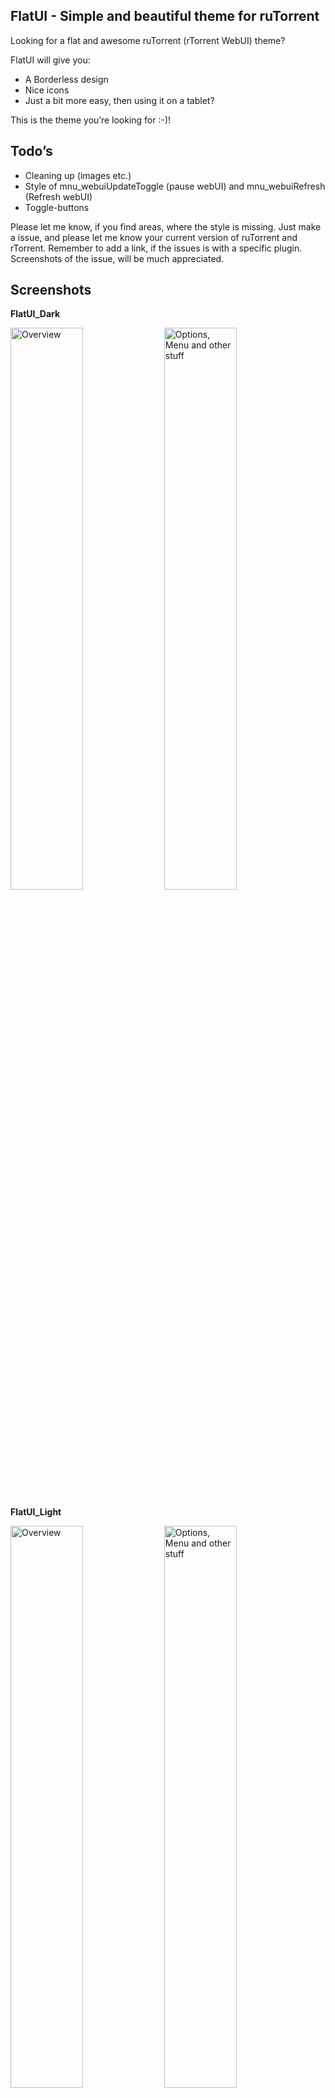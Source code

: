 FlatUI - Simple and beautiful theme for ruTorrent
------------------------------
Looking for a flat and awesome ruTorrent (rTorrent WebUI) theme?

FlatUI will give you:
* A Borderless design
* Nice icons
* Just a bit more easy, then using it on a tablet?

This is the theme you’re looking for :-)!

Todo’s
------------------------------
* Cleaning up (images etc.)
* Style of mnu_webuiUpdateToggle (pause webUI) and mnu_webuiRefresh (Refresh webUI)
* Toggle-buttons

Please let me know, if you find areas, where the style is missing. Just make a issue, and please let me know your current version of ruTorrent and rTorrent. Remember to add a link, if the issues is with a specific plugin. Screenshots of the issue, will be much appreciated. 

Screenshots
------------------------------
__FlatUI_Dark__

<img title="Overview" src="http://i.imgur.com/JG8QhqQ.png" width="48%">
<img title="Options, Menu and other stuff" src="http://i.imgur.com/9UIIN6N.png" width="48%">

__FlatUI_Light__

<img title="Overview" src="http://i.imgur.com/OS1ArXa.png" width="48%">
<img title="Options, Menu and other stuff" src="http://i.imgur.com/FGLSrTm.png" width="48%">

How to use
------------------------------
* Install the [theme plugin](https://code.google.com/p/rutorrent/wiki/PluginTheme).
* Copy the master of git, or clone it if you like.
* Add it to the “themes” folder, located in you’re ruTorrent installation under plugins > theme.
* Change theme in ruTorrent settings.

Lazy-script for adding the themes
------------------------------
__Navigate to the themes folder ({rutorrentdir}/plugins/theme/themes) before running the script!__
```sh
git clone git://github.com/exetico/FlatUI && cd FlatUI && mv FlatUI_* ../ && cd .. && sudo rm -r FlatUI && echo -e "\n\033[1mThe following themes is now added from Git:\033[0m \n" FlatUI*
```

With sudo (Optinal)
```sh
sudo git clone git://github.com/exetico/FlatUI && cd FlatUI && sudo mv FlatUI_* ../ && cd .. && sudo rm -r FlatUI && sudo echo -e "\n\033[1mThe following themes is now added from Git:\033[0m \n" FlatUI*
```

The lazy-script will move all themes to the current location, and remove the folder called "FlatUI".

FAQ
------------------------------
**2nd of the lines, is colored at the screenshots. It's missing here?**...

Please navigate to the ruTorrent options, and enable "Alternative list background colour"

Colorrequests & Tips
------------------------------
* Need another color-version of FlatUI theme? Just make a report with the color scales, and i will try to fix it and add it to the repo.
* Looking for a mobile-theme? I really recommend you to use [this plugin, by xombiemp](https://github.com/xombiemp/rutorrentMobile).

Other themes
* [Agent34](https://code.google.com/p/agent34/)
* [Agent46](https://code.google.com/p/agent46/)
* [ruTorrent-themes collection](https://github.com/InAnimaTe/rutorrent-themes/)

Thanks to
------------------------------
* rTorrent and ruTorrent
* FontAwesome
* GoogleFonts
